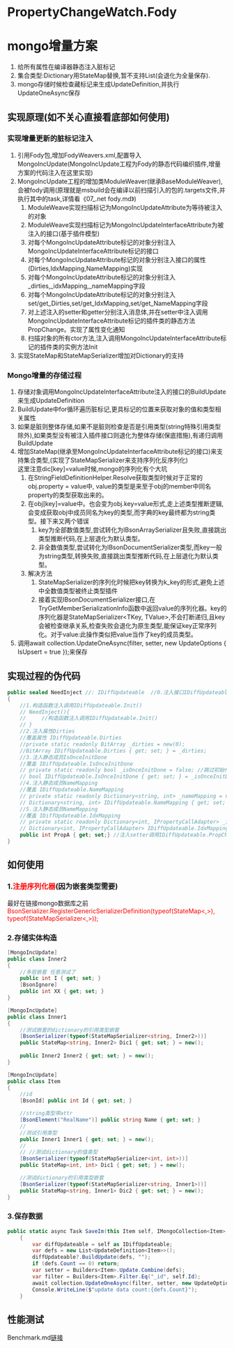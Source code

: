 # PropertyChangeWatch.Fody
# mongo增量方案
1. 给所有属性在编译器静态注入脏标记
2. 集合类型:Dictionary用StateMap替换,暂不支持List(会退化为全量保存).
3. mongo存储时候检查藏标记来生成UpdateDefinition,并执行UpdateOneAsync保存

## 实现原理(如不关心直接看底部如何使用)
### 实现增量更新的脏标记注入
1. 引用Fody包,增加FodyWeavers.xml,配置导入MongoIncUpdate(MongoIncUpdate工程为Fody的静态代码编织插件,增量方案的代码注入在这里实现)
2. MongoIncUpdate工程的增加类ModuleWeaver(继承BaseModuleWeaver),会被fody调用(原理就是msbuild会在编译以前扫描引入的包的.targets文件,并执行其中的task,详情看《07_.net fody.md》)
    1. ModuleWeave实现扫描标记为MongoIncUpdateAttribute为等待被注入的对象
    2. ModuleWeave实现扫描标记为MongoIncUpdateInterfaceAttribute为被注入的接口(基于插件模型)
    3. 对每个MongoIncUpdateAttribute标记的对象分别注入MongoIncUpdateInterfaceAttribute标记的接口
    4. 对每个MongoIncUpdateAttribute标记的对象分别注入接口的属性(Dirties,IdxMapping,NameMapping)实现
    5. 对每个MongoIncUpdateAttribute标记的对象分别注入_dirties,_idxMapping,_nameMapping字段
    6. 对每个MongoIncUpdateAttribute标记的对象分别注入set/get_Dirties,set/get_IdxMapping,set/get_NameMapping字段
    7. 对上述注入的setter和getter分别注入消息体,并在setter中注入调用MongoIncUpdateInterfaceAttribute标记的插件类的静态方法PropChange。实现了属性变化通知
    8. 扫描对象的所有ctor方法,注入调用MongoIncUpdateInterfaceAttribute标记的插件类的实例方法Init
3. 实现StateMap和StateMapSerializer增加对Dictionary的支持

### Mongo增量的存储过程
1. 存储对象调用MongoIncUpdateInterfaceAttribute注入的接口的BuildUpdate来生成UpdateDefinition
2. BuildUpdate中for循环遍历脏标记,更具标记的位置来获取对象的值和类型相关属性
3. 如果是脏则整体存储,如果不是脏则检查是否是引用类型(string特殊引用类型除外),如果类型没有被注入插件接口则退化为整体存储(保底措施),有递归调用BuildUpdate
4. 增加StateMap(继承至MongoIncUpdateInterfaceAttribute标记的接口)来支持集合类型,(实现了StateMapSerializer来支持序列化反序列化)   
   这里注意dic[key]=value时候,mongo的序列化有个大坑
   1. 在StringFieldDefinitionHelper.Resolve获取类型时候对于正常的obj.property = value中, value的类型是来至于obj的member中同名property的类型获取出来的。
   2. 在obj[key]=value中。也会变为obj.key=value形式,走上述类型推断逻辑,会变成获取obj中成员同名为key的类型,而字典的key最终都为string类型。接下来又两个错误   
        1. key为全部数值类型,尝试转化为IBsonArraySerializer且失败,直接跳出类型推断代码,在上层退化为默认类型。
        2. 非全数值类型,尝试转化为IBsonDocumentSerializer类型,而key一般为string类型,转换失败,直接跳出类型推断代码,在上层退化为默认类型。
   3. 解决方法
        1. StateMapSerializer的序列化时候把key转换为k_key的形式,避免上述中全数值类型被终止类型插件   
        2. 接着实现IBsonDocumentSerializer接口,在TryGetMemberSerializationInfo函数中返回value的序列化器。key的序列化器是StateMapSerializer<TKey, TValue>,不会打断递归,且key会被检查继承关系,检查失败会退化为原生类型,能保证key正常序列化。对于value:此操作类似把value当作了key的成员类型。
5. 调用await collection.UpdateOneAsync(filter, setter, new UpdateOptions { IsUpsert = true });来保存

## 实现过程的伪代码
``` c#
public sealed NeedInject //: IDiffUpdateable  //0.注入接口IDiffUpdateable
{
    //1.构造函数注入调用IDiffUpdateable.Init()
    // NeedInject(){
    //     //构造函数注入调用IDiffUpdateable.Init()
    // }
    //2.注入属性Dirties
    //覆盖属性 IDiffUpdateable.Dirties
    //private static readonly BitArray _dirties = new(0);
    //BitArray IDiffUpdateable.Dirties { get; set; } = _dirties;
    //3.注入静态成员IsOnceInitDone
    //覆盖 IDiffUpdateable.IsOnceInitDone
    // private static readonly bool _isOnceInitDone = false; //跳过初始化逻辑
    // bool IDiffUpdateable.IsOnceInitDone { get; set; } = _isOnceInitDone;
    //4.注入静态成员NameMapping
    //覆盖 IDiffUpdateable.NameMapping
    // private static readonly Dictionary<string, int> _nameMapping = new();
    // Dictionary<string, int> IDiffUpdateable.NameMapping { get; set; } = _nameMapping;
    //5.注入静态成员NameMapping
    //覆盖 IDiffUpdateable.IdxMapping
    // private static readonly Dictionary<int, IPropertyCallAdapter> _idxMapping = new();
    // Dictionary<int, IPropertyCallAdapter> IDiffUpdateable.IdxMapping { get; set; } = _idxMapping;
    public int PropA { get; set;} //注入setter调用IDiffUpdateable.PropChange
}
```

## 如何使用
### 1.<font color=red>注册序列化器</font>(因为嵌套类型需要)
最好在链接mongo数据库之前   
<font color=red>BsonSerializer.RegisterGenericSerializerDefinition(typeof(StateMap<,>), typeof(StateMapSerializer<,>));</font>

### 2.存储实体构造
``` C#
[MongoIncUpdate]
public class Inner2
{
    //多层嵌套 任意测试了  
    public int I { get; set; }
    [BsonIgnore]
    public int XX { get; set; }
}

[MongoIncUpdate]
public class Inner1
{
    //测试嵌套的dictionary的引用类型嵌套
    [BsonSerializer(typeof(StateMapSerializer<string, Inner2>))]
    public StateMap<string, Inner2> Dic1 { get; set; } = new();
    
    public Inner2 Inner2 { get; set; } = new();
}

[MongoIncUpdate]
public class Item
{
    //id
    [BsonId] public int Id { get; set; }

    //string类型带attr
    [BsonElement("RealName")] public string Name { get; set; }
    //
    //测试引用类型
    public Inner1 Inner1 { get; set; } = new();
    //
    // //测试dictionary的值类型
    [BsonSerializer(typeof(StateMapSerializer<int, int>))]
    public StateMap<int, int> Dic1 { get; set; } = new();

    //测试dictionary的引用类型嵌套
    [BsonSerializer(typeof(StateMapSerializer<string, Inner1>))]
    public StateMap<string, Inner1> Dic2 { get; set; } = new();
}
```

### 3.保存数据
```c#
public static async Task SaveIm(this Item self, IMongoCollection<Item> collection)
    {
        var diffUpdateable = self as IDiffUpdateable;
        var defs = new List<UpdateDefinition<Item>>();
        diffUpdateable?.BuildUpdate(defs, "");
        if (defs.Count == 0) return;
        var setter = Builders<Item>.Update.Combine(defs);
        var filter = Builders<Item>.Filter.Eq("_id", self.Id);
        await collection.UpdateOneAsync(filter, setter, new UpdateOptions { IsUpsert = true });
        Console.WriteLine($"update data count:{defs.Count}");
    }
```

## 性能测试
Benchmark.md[链接](./Benchmark.md)